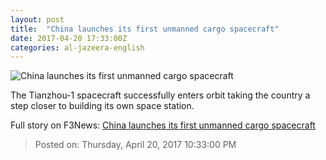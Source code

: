 ```yaml
---
layout: post
title:  "China launches its first unmanned cargo spacecraft"
date: 2017-04-20 17:33:00Z
categories: al-jazeera-english
---
```


![China launches its first unmanned cargo spacecraft](http://www.aljazeera.com/mritems/Images/2017/4/20/e24108e330b94cf080d23b322957e44f_18.jpg)

The Tianzhou-1 spacecraft successfully enters orbit taking the country a step closer to building its own space station.


Full story on F3News: [China launches its first unmanned cargo spacecraft](http://www.f3nws.com/n/TYgAVB)

> Posted on: Thursday, April 20, 2017 10:33:00 PM
